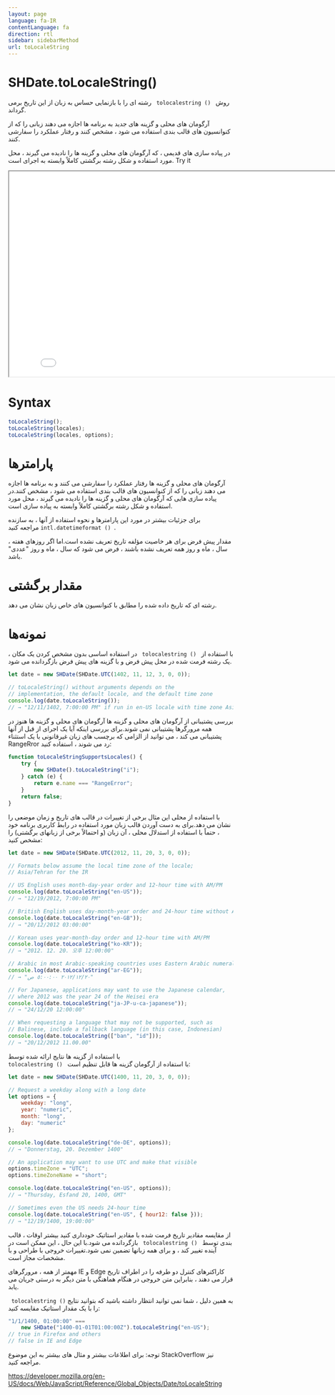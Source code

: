 ```yaml
---
layout: page
language: fa-IR
contentLanguage: fa
direction: rtl
sidebar: sidebarMethod
url: toLocaleString
---
```


# SHDate.toLocaleString()

روش <code dir = "ltr"> tolocalestring () </code> رشته ای را با بازنمایی حساس به زبان از این تاریخ برمی گرداند.

آرگومان های محلی و گزینه های جدید به برنامه ها اجازه می دهند زبانی را که از کنوانسیون های قالب بندی استفاده می شود ، مشخص کنند و رفتار عملکرد را سفارشی کنند.

در پیاده سازی های قدیمی ، که آرگومان های محلی و گزینه ها را نادیده می گیرند ، محل مورد استفاده و شکل رشته برگشتی کاملاً وابسته به اجرای است.
Try it

<iframe style="width: 830px; height: 460px;" src="/SHDateTime-js/examples/live.html?function=toLocaleString" title="MDN Web Docs Interactive Example" loading="lazy"></iframe>
<br/>

# Syntax

```js
toLocaleString();
toLocaleString(locales);
toLocaleString(locales, options);
```

# پارامترها

آرگومان های محلی و گزینه ها رفتار عملکرد را سفارشی می کنند و به برنامه ها اجازه می دهند زبانی را که از کنوانسیون های قالب بندی استفاده می شود ، مشخص کنند.در پیاده سازی هایی که آرگومان های محلی و گزینه ها را نادیده می گیرند ، محل مورد استفاده و شکل رشته برگشتی کاملاً وابسته به پیاده سازی است.

برای جزئیات بیشتر در مورد این پارامترها و نحوه استفاده از آنها ، به سازنده <code dir = "ltr"> intl.datetimeformat () </code> مراجعه کنید.

مقدار پیش فرض برای هر خاصیت مؤلفه تاریخ تعریف نشده است.اما اگر روزهای هفته ، سال ، ماه و روز همه تعریف نشده باشند ، فرض می شود که سال ، ماه و روز "عددی" باشد.

# مقدار برگشتی

رشته ای که تاریخ داده شده را مطابق با کنوانسیون های خاص زبان نشان می دهد.

# نمونه‌ها

با استفاده از <code dir = "ltr"> tolocalestring () </code>
در استفاده اساسی بدون مشخص کردن یک مکان ، یک رشته فرمت شده در محل پیش فرض و با گزینه های پیش فرض بازگردانده می شود.

```js
let date = new SHDate(SHDate.UTC(1402, 11, 12, 3, 0, 0));

// toLocaleString() without arguments depends on the
// implementation, the default locale, and the default time zone
console.log(date.toLocaleString());
// → "12/11/1402, 7:00:00 PM" if run in en-US locale with time zone Asia/Tehran
```

بررسی پشتیبانی از آرگومان های محلی و گزینه ها
آرگومان های محلی و گزینه ها هنوز در همه مرورگرها پشتیبانی نمی شوند.برای بررسی اینکه آیا یک اجرای از قبل از آنها پشتیبانی می کند ، می توانید از الزامی که برچسب های زبان غیرقانونی با یک استثناء RangeRror رد می شوند ، استفاده کنید:

```js
function toLocaleStringSupportsLocales() {
	try {
		new SHDate().toLocaleString("i");
	} catch (e) {
		return e.name === "RangeError";
	}
	return false;
}
```

با استفاده از محلی
این مثال برخی از تغییرات در قالب های تاریخ و زمان موضعی را نشان می دهد.برای به دست آوردن قالب زبان مورد استفاده در رابط کاربری برنامه خود ، حتماً با استفاده از استدلال محلی ، آن زبان (و احتمالاً برخی از زبانهای برگشتی) را مشخص کنید:

```js
let date = new SHDate(SHDate.UTC(2012, 11, 20, 3, 0, 0));

// Formats below assume the local time zone of the locale;
// Asia/Tehran for the IR

// US English uses month-day-year order and 12-hour time with AM/PM
console.log(date.toLocaleString("en-US"));
// → "12/19/2012, 7:00:00 PM"

// British English uses day-month-year order and 24-hour time without AM/PM
console.log(date.toLocaleString("en-GB"));
// → "20/12/2012 03:00:00"

// Korean uses year-month-day order and 12-hour time with AM/PM
console.log(date.toLocaleString("ko-KR"));
// → "2012. 12. 20. 오후 12:00:00"

// Arabic in most Arabic-speaking countries uses Eastern Arabic numerals
console.log(date.toLocaleString("ar-EG"));
// → "٢٠‏/١٢‏/٢٠١٢ ٥:٠٠:٠٠ ص"

// For Japanese, applications may want to use the Japanese calendar,
// where 2012 was the year 24 of the Heisei era
console.log(date.toLocaleString("ja-JP-u-ca-japanese"));
// → "24/12/20 12:00:00"

// When requesting a language that may not be supported, such as
// Balinese, include a fallback language (in this case, Indonesian)
console.log(date.toLocaleString(["ban", "id"]));
// → "20/12/2012 11.00.00"
```

با استفاده از گزینه ها
نتایج ارائه شده توسط <code dir = "ltr"> tolocalestring () </code> با استفاده از آرگومان گزینه ها قابل تنظیم است:

```js
let date = new SHDate(SHDate.UTC(1400, 11, 20, 3, 0, 0));

// Request a weekday along with a long date
let options = {
	weekday: "long",
	year: "numeric",
	month: "long",
	day: "numeric"
};

console.log(date.toLocaleString("de-DE", options));
// → "Donnerstag, 20. Dezember 1400"

// An application may want to use UTC and make that visible
options.timeZone = "UTC";
options.timeZoneName = "short";

console.log(date.toLocaleString("en-US", options));
// → "Thursday, Esfand 20, 1400, GMT"

// Sometimes even the US needs 24-hour time
console.log(date.toLocaleString("en-US", { hour12: false }));
// → "12/19/1400, 19:00:00"
```

از مقایسه مقادیر تاریخ فرمت شده با مقادیر استاتیک خودداری کنید
بیشتر اوقات ، قالب بندی توسط <code dir = "ltr"> tolocalestring () </code> بازگردانده می شود.با این حال ، این ممکن است در آینده تغییر کند ، و برای همه زبانها تضمین نمی شود.تغییرات خروجی با طراحی و با مشخصات مجاز است.

مهمتر از همه ، مرورگرهای IE و Edge کاراکترهای کنترل دو طرفه را در اطراف تاریخ قرار می دهند ، بنابراین متن خروجی در هنگام هماهنگی با متن دیگر به درستی جریان می یابد.

به همین دلیل ، شما نمی توانید انتظار داشته باشید که بتوانید نتایج <code dir = "ltr"> tolocalestring () </code> را با یک مقدار استاتیک مقایسه کنید:

```js
"1/1/1400, 01:00:00" ===
	new SHDate("1400-01-01T01:00:00Z").toLocaleString("en-US");
// true in Firefox and others
// false in IE and Edge
```

توجه: برای اطلاعات بیشتر و مثال های بیشتر به این موضوع StackOverflow نیز مراجعه کنید.

https://developer.mozilla.org/en-US/docs/Web/JavaScript/Reference/Global_Objects/Date/toLocaleString
